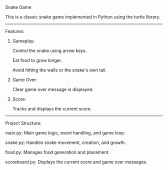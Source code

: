 Snake Game

This is a classic snake game implemented in Python using the turtle library.
*********************************************
Features:

1. Gameplay:

    Control the snake using arrow keys.

    Eat food to grow longer.

    Avoid hitting the walls or the snake's own tail.

2. Game Over:

    Clear game over message is displayed.

3. Score:

    Tracks and displays the current score.
********************************************
Project Structure:

main.py: Main game logic, event handling, and game loop.

snake.py: Handles snake movement, creation, and growth.

food.py: Manages food generation and placement.

scoreboard.py: Displays the current score and game over messages.
